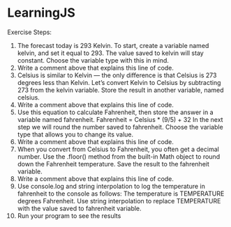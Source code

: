 # LearningJS

Exercise Steps:
1) The forecast today is 293 Kelvin. To start, create a variable named kelvin, and set it equal to 293.
The value saved to kelvin will stay constant. Choose the variable type with this in mind.
2) Write a comment above that explains this line of code.
3) Celsius is similar to Kelvin — the only difference is that Celsius is 273 degrees less than Kelvin.
Let’s convert Kelvin to Celsius by subtracting 273 from the kelvin variable.
Store the result in another variable, named celsius.
4) Write a comment above that explains this line of code.
5) Use this equation to calculate Fahrenheit, then store the answer in a variable named fahrenheit.
Fahrenheit = Celsius * (9/5) + 32
In the next step we will round the number saved to fahrenheit.
Choose the variable type that allows you to change its value.
6) Write a comment above that explains this line of code.
7) When you convert from Celsius to Fahrenheit, you often get a decimal number.
Use the .floor() method from the built-in Math object to round down the Fahrenheit temperature. Save the result to the fahrenheit variable.
8) Write a comment above that explains this line of code.
9) Use console.log and string interpolation to log the temperature in fahrenheit to the console as follows: The temperature is TEMPERATURE degrees Fahrenheit.
Use string interpolation to replace TEMPERATURE with the value saved to fahrenheit variable.
10) Run your program to see the results
